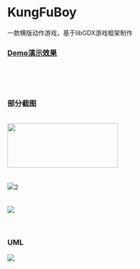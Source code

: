 # KungFuBoy
一款横版动作游戏，基于libGDX游戏框架制作
</br>
<h3><a href="http://7xt4yx.com1.z0.glb.clouddn.com/job_kungfuboyDemo.flv">Demo演示效果</a></h3>
</br></br></br>
<h3>部分截图</h3>
</br>
<img src="http://7xt4yx.com1.z0.glb.clouddn.com/kungfuboy_01.png" width="250" height="100"/>
</br></br></br>
<img src="http://7xt4yx.com1.z0.glb.clouddn.com/kungfuboy_02.png"/>2
</br></br></br>
<img src="http://7xt4yx.com1.z0.glb.clouddn.com/kungfuboy_03.png"/>
</br></br></br>
<h3>UML</h3>
<img src="http://7xt4yx.com1.z0.glb.clouddn.com/kungfuboyUML.pn"/>
